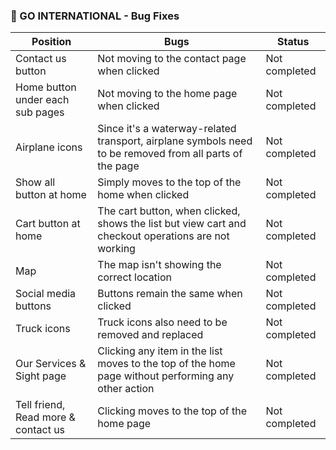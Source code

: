 ### :ship: GO INTERNATIONAL - Bug Fixes

| Position                      | Bugs                                                                                                    | Status        |
|-------------------------------|---------------------------------------------------------------------------------------------------------|---------------|
| Contact us button            | Not moving to the contact page when clicked                                                            | Not completed |
| Home button under each sub pages | Not moving to the home page when clicked                                                         | Not completed |
| Airplane icons               | Since it's a waterway-related transport, airplane symbols need to be removed from all parts of the page | Not completed |
| Show all button at home      | Simply moves to the top of the home when clicked                                                        | Not completed |
| Cart button at home          | The cart button, when clicked, shows the list but view cart and checkout operations are not working      | Not completed |
| Map                           | The map isn't showing the correct location                                                               | Not completed |
| Social media buttons         | Buttons remain the same when clicked                                                                      | Not completed |
| Truck icons                  | Truck icons also need to be removed and replaced                                                         | Not completed |
| Our Services & Sight page   | Clicking any item in the list moves to the top of the home page without performing any other action      | Not completed |
| Tell friend, Read more & contact us | Clicking moves to the top of the home page                                                              | Not completed |
